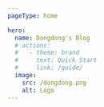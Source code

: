 ```yaml
---
pageType: home

hero:
  name: Dongdong's Blog
  # actions:
  #   - theme: brand
  #     text: Quick Start
  #     link: /guide/
  image:
    src: /dongdong.png
    alt: Logo
---
```

